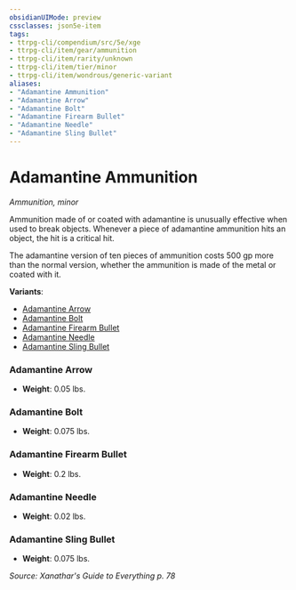 ```yaml
---
obsidianUIMode: preview
cssclasses: json5e-item
tags:
- ttrpg-cli/compendium/src/5e/xge
- ttrpg-cli/item/gear/ammunition
- ttrpg-cli/item/rarity/unknown
- ttrpg-cli/item/tier/minor
- ttrpg-cli/item/wondrous/generic-variant
aliases: 
- "Adamantine Ammunition"
- "Adamantine Arrow"
- "Adamantine Bolt"
- "Adamantine Firearm Bullet"
- "Adamantine Needle"
- "Adamantine Sling Bullet"
---
```

# Adamantine Ammunition
*Ammunition, minor*  


Ammunition made of or coated with adamantine is unusually effective when used to break objects. Whenever a piece of adamantine ammunition hits an object, the hit is a critical hit.

The adamantine version of ten pieces of ammunition costs 500 gp more than the normal version, whether the ammunition is made of the metal or coated with it.

**Variants**:
- [Adamantine Arrow](#Adamantine%20Arrow)
- [Adamantine Bolt](#Adamantine%20Bolt)
- [Adamantine Firearm Bullet](#Adamantine%20Firearm%20Bullet)
- [Adamantine Needle](#Adamantine%20Needle)
- [Adamantine Sling Bullet](#Adamantine%20Sling%20Bullet)

### Adamantine Arrow

- **Weight**: 0.05 lbs.

### Adamantine Bolt

- **Weight**: 0.075 lbs.

### Adamantine Firearm Bullet

- **Weight**: 0.2 lbs.

### Adamantine Needle

- **Weight**: 0.02 lbs.

### Adamantine Sling Bullet

- **Weight**: 0.075 lbs.


*Source: Xanathar's Guide to Everything p. 78*